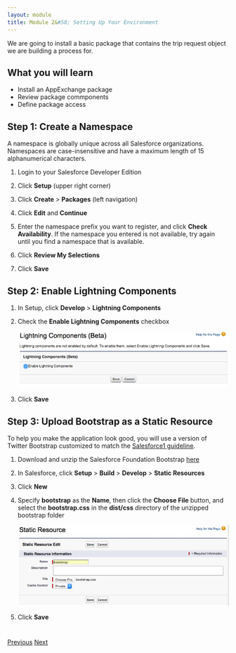 ```yaml
---
layout: module
title: Module 2&#58; Setting Up Your Environment
---
```


We are going to install a basic package that contains the trip request object we are building a process for. 

## What you will learn
- Install an AppExchange package
- Review package commponents
- Define package access


## Step 1: Create a Namespace

A namespace is globally unique across all Salesforce organizations. Namespaces are case-insensitive and have a maximum length of 15 alphanumerical characters.

1. Login to your Salesforce Developer Edition

1. Click **Setup** (upper right corner)

1. Click **Create** > **Packages** (left navigation)

1. Click **Edit** and **Continue**

1. Enter the namespace prefix you want to register, and click **Check Availability**. If the namespace you entered is not available, try again until you find a namespace that is available.

1. Click **Review My Selections**

1. Click **Save**


## Step 2: Enable Lightning Components

1. In Setup, click **Develop** > **Lightning Components**

1. Check the **Enable Lightning Components** checkbox

    ![](images/enable-lightning.jpg)

1. Click **Save**


## Step 3: Upload Bootstrap as a Static Resource

To help you make the application look good, you will use a version of Twitter Bootstrap customized to match the [Salesforce1 guideline](http://sfdc-styleguide.herokuapp.com/).

1. Download and unzip the Salesforce Foundation Bootstrap [here](http://developer.salesforcefoundation.org/bootstrap-sf1/)

1. In Salesforce, click **Setup** > **Build** > **Develop** > **Static Resources**

1. Click **New**
 
1. Specify **bootstrap** as the **Name**, then click the **Choose File** button, and select the **bootstrap.css** in the **dist/css** directory of the unzipped bootstrap folder

    ![](images/static-resource.jpg)


1. Click **Save**


<div class="row" style="margin-top:40px;">
<div class="col-sm-12">
<a href="create-developer-edition.html" class="btn btn-default"><i class="glyphicon glyphicon-chevron-left"></i> Previous</a>
<a href="create-apex-controller.html" class="btn btn-default pull-right">Next <i class="glyphicon glyphicon-chevron-right"></i></a>
</div>
</div>
